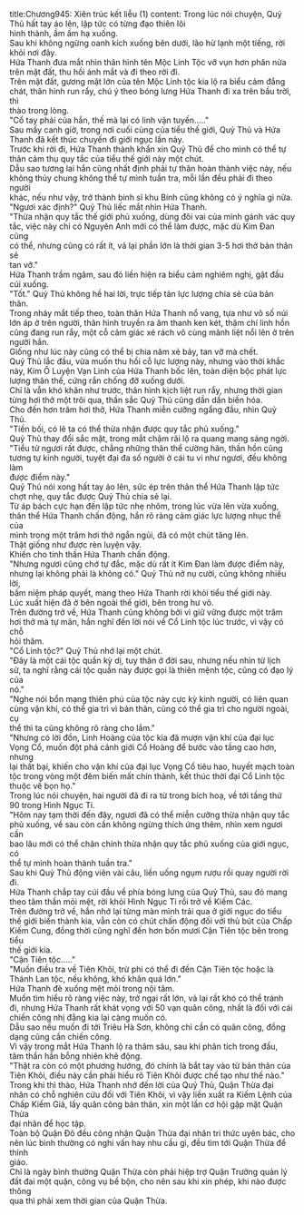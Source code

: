 title:Chương945: Xiên trúc kết liễu (1)
content:
Trong lúc nói chuyện, Quỷ Thủ hất tay áo lên, lập tức có từng đạo thiên lôi<br>hình thành, ầm ầm hạ xuống.<br>Sau khi không ngừng oanh kích xuống bên dưới, lão hừ lạnh một tiếng, rời<br>khỏi nơi đây.<br>Hứa Thanh đưa mắt nhìn thân hình tên Mộc Linh Tộc vỡ vụn hơn phân nửa<br>trên mặt đất, thu hồi ánh mắt và đi theo rời đi.<br>Trên mặt đất, gương mặt lớn của tên Mộc Linh tộc kia lộ ra biểu cảm đắng<br>chát, thân hình run rẩy, chú ý theo bóng lưng Hứa Thanh đi xa trên bầu trời, thì<br>thào trong lòng.<br>"Cổ tay phải của hắn, thế mà lại có linh vận tuyến....."<br>Sau mấy canh giờ, trong nơi cuối cùng của tiểu thế giới, Quỷ Thủ và Hứa<br>Thanh đã kết thúc chuyến đi giới ngục lần này.<br>Trước khi rời đi, Hứa Thanh thành khẩn xin Quỷ Thủ để cho mình có thể tự<br>thân cảm thụ quy tắc của tiểu thế giới này một chút.<br>Dẫu sao tương lai hắn cũng nhất định phải tự thân hoàn thành việc này, nếu<br>không thủy chung không thể tự mình tuần tra, mỗi lần đều phải đi theo người<br>khác, nếu như vậy, trở thành binh sĩ khu Bính cũng không có ý nghĩa gì nữa.<br>"Ngươi xác định?" Quỷ Thủ liếc mắt nhìn Hứa Thanh.<br>"Thừa nhận quy tắc thế giới phủ xuống, dùng đôi vai của mình gánh vác quy<br>tắc, việc này chỉ có Nguyên Anh mới có thể làm được, mặc dù Kim Đan cũng<br>có thể, nhưng cũng có rất ít, vả lại phần lớn là thời gian 3-5 hơi thở bản thân sẽ<br>tan vỡ."<br>Hứa Thanh trầm ngâm, sau đó liền hiện ra biểu cảm nghiêm nghị, gật đầu<br>cúi xuống.<br>"Tốt." Quỷ Thủ không hề hai lời, trực tiếp tản lực lượng chia sẻ của bản<br>thân.<br>Trong nháy mắt tiếp theo, toàn thân Hứa Thanh nổ vang, tựa như vô số núi<br>lớn áp ở trên người, thân hình truyền ra âm thanh ken két, thậm chí linh hồn<br>cũng đang run rẩy, một cỗ cảm giác xé rách vô cùng mãnh liệt nổi lên ở trên<br>người hắn.<br>Giống như lúc này cũng có thể bị chia năm xẻ bảy, tan vỡ mà chết.<br>Quỷ Thủ lắc đầu, vừa muốn thu hồi cỗ lực lượng này, nhưng vào thời khắc<br>này, Kim Ô Luyện Vạn Linh của Hứa Thanh bốc lên, toàn diện bộc phát lực<br>lượng thân thể, cứng rắn chống đỡ xuống dưới.<br>Chỉ là vẫn khó khăn như trước, thân hình kịch liệt run rẩy, nhưng thời gian<br>từng hơi thở một trôi qua, thần sắc Quỷ Thủ cũng dần dần biến hóa.<br>Cho đến hơn trăm hơi thở, Hứa Thanh miễn cưỡng ngẩng đầu, nhìn Quỷ<br>Thủ.<br>"Tiền bối, có lẽ ta có thể thừa nhận được quy tắc phủ xuống."<br>Quỷ Thủ thay đổi sắc mặt, trong mắt chậm rãi lộ ra quang mang sáng ngời.<br>"Tiểu tử ngươi rất được, chẳng những thân thể cường hãn, thần hồn cũng<br>tương tự kinh người, tuyệt đại đa số người ở cái tu vi như ngươi, đều không làm<br>được điểm này."<br>Quỷ Thủ nói xong hất tay áo lên, sức ép trên thân thể Hứa Thanh lập tức<br>chợt nhẹ, quy tắc được Quỷ Thủ chia sẻ lại.<br>Từ áp bách cực hạn đến lập tức nhẹ nhõm, trong lúc vừa lên vừa xuống,<br>thân thể Hứa Thanh chấn động, hắn rõ ràng cảm giác lực lượng nhục thể của<br>mình trong một trăm hơi thở ngắn ngủi, đã có một chút tăng lên.<br>Thật giống như được rèn luyện vậy.<br>Khiến cho tinh thần Hứa Thanh chấn động.<br>"Nhưng ngươi cũng chớ tự đắc, mặc dù rất ít Kim Đan làm được điểm này,<br>nhưng lại không phải là không có." Quỷ Thủ nở nụ cười, cũng không nhiều lời,<br>bấm niệm pháp quyết, mang theo Hứa Thanh rời khỏi tiểu thế giới này.<br>Lúc xuất hiện đã ở bên ngoài thế giới, bên trong hư vô.<br>Trên đường trở về, Hứa Thanh cũng không bởi vì giữ vững được một trăm<br>hơi thở mà tự mãn, hắn nghĩ đến lời nói về Cổ Linh tộc lúc trước, vì vậy có chỗ<br>hỏi thăm.<br>"Cổ Linh tộc?" Quỷ Thủ nhớ lại một chút.<br>"Đây là một cái tộc quần kỳ dị, tuy thân ở đời sau, nhưng nếu nhìn từ lịch<br>sử, ta nghĩ rằng cái tộc quần này được gọi là thiên mệnh tộc, cũng có đạo lý của<br>nó."<br>"Nghe nói bổn mạng thiên phú của tộc này cực kỳ kinh người, có liên quan<br>cùng vận khí, có thể gia trì vì bản thân, cũng có thể gia trì cho người ngoài, cụ<br>thể thì ta cũng không rõ ràng cho lắm."<br>"Nhưng có lời đồn, Linh Hoàng của tộc kia đã mượn vận khí của đại lục<br>Vọng Cổ, muốn đột phá cảnh giới Cổ Hoàng để bước vào tầng cao hơn, nhưng<br>lại thất bại, khiến cho vận khí của đại lục Vọng Cổ tiêu hao, huyết mạch toàn<br>tộc trong vòng một đêm biến mất chín thành, kết thúc thời đại Cổ Linh tộc<br>thuộc về bọn họ."<br>Trong lúc nói chuyện, hai người đã đi ra từ trong bích hoạ, về tới tầng thứ<br>90 trong Hình Ngục Ti.<br>"Hôm nay tạm thời đến đây, ngươi đã có thể miễn cưỡng thừa nhận quy tắc<br>phủ xuống, về sau còn cần không ngừng thích ứng thêm, nhìn xem ngươi cần<br>bao lâu mới có thể chân chính thừa nhận quy tắc phủ xuống của giới ngục, có<br>thể tự mình hoàn thành tuần tra."<br>Sau khi Quỷ Thủ động viên vài câu, liền uống ngụm rượu rồi quay người rời<br>đi.<br>Hứa Thanh chắp tay cúi đầu về phía bóng lưng của Quỷ Thủ, sau đó mang<br>theo tâm thần mỏi mệt, rời khỏi Hình Ngục Ti rồi trở về Kiếm Các.<br>Trên đường trở về, hắn nhớ lại từng màn mình trải qua ở giới ngục do tiểu<br>thế giới biến thành kia, vẫn còn có chút chấn động đối với thủ bút của Chấp<br>Kiếm Cung, đồng thời cũng nghĩ đến hơn bốn mươi Cận Tiên tộc bên trong tiểu<br>thế giới kia.<br>"Cận Tiên tộc....."<br>"Muốn điều tra về Tiên Khôi, trừ phi có thể đi đến Cận Tiên tộc hoặc là<br>Thánh Lan tộc, nếu không, khó khăn quá lớn."<br>Hứa Thanh đè xuống mệt mỏi trong nội tâm.<br>Muốn tìm hiểu rõ ràng việc này, trở ngại rất lớn, vả lại rất khó có thể tránh<br>đi, nhưng Hứa Thanh rất khát vọng với 50 vạn quân công, nhất là đối với cái<br>chiến công nhị đẳng kia lại càng muốn có.<br>Dẫu sao nếu muốn đi tới Triêu Hà Sơn, không chỉ cần có quân công, đồng<br>dạng cũng cần chiến công.<br>Vì vậy trong mắt Hứa Thanh lộ ra thâm sâu, sau khi phân tích trong đầu,<br>tâm thần hắn bỗng nhiên khẽ động.<br>"Thật ra còn có một phương hướng, đó chính là bắt tay vào từ bản thân của<br>Tiên Khôi, điều này cần phải hiểu rõ Tiên Khôi được chế tạo như thế nào."<br>Trong khi thì thào, Hứa Thanh nhớ đến lời của Quỷ Thủ, Quận Thừa đại<br>nhân có chỗ nghiên cứu đối với Tiên Khôi, vì vậy liền xuất ra Kiếm Lệnh của<br>Chấp Kiếm Giả, lấy quân công bản thân, xin một lần cơ hội gặp mặt Quận Thừa<br>đại nhân để học tập.<br>Toàn bộ Quận Đô đều công nhận Quận Thừa đại nhân tri thức uyên bác, cho<br>nên lúc bình thường có nghi vấn hay nhu cầu gì, đều tìm tới Quận Thừa để thỉnh<br>giáo.<br>Chỉ là ngày bình thường Quận Thừa còn phải hiệp trợ Quận Trưởng quản lý<br>đất đai một quận, công vụ bề bộn, cho nên sau khi xin phép, khi nào được thông<br>qua thì phải xem thời gian của Quận Thừa.